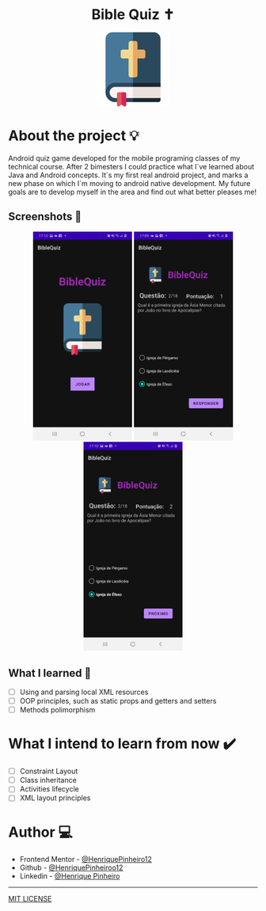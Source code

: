<div align="center"> 
    <h1>Bible Quiz ✝️</h1>
    <img src="./app/src/main/res/drawable/bible_icon.png" width="150">
</div>

# About the project 💡

Android quiz game developed for the mobile programing classes of my technical course. After 2 bimesters I could practice what I´ve learned about Java and Android concepts. It´s my first real android project, and marks a new phase on which I´m moving to android native development. My future goals are to develop myself in the area and find out what better pleases me! 

## Screenshots 📸

<div align="center">
    <img src="./app/src/main/res/drawable/screenshot1.jpg" width="200">
    <img src="./app/src/main/res/drawable/screenshot2.jpg" width="200">
    <img src="./app/src/main/res/drawable/screenshot3.jpg" width="200">
</div>

## What I learned 📖

- [ ] Using and parsing local XML resources
- [ ] OOP principles, such as static props and getters and setters
- [ ] Methods polimorphism

# What I intend to learn from now ✔️

- [ ] Constraint Layout
- [ ] Class inheritance 
- [ ] Activities lifecycle
- [ ] XML layout principles

# Author 💻

- Frontend Mentor - [@HenriquePinheiro12](https://www.frontendmentor.io/profile/HenriquePinheiro12)
- Github - [@HenriquePinheiroo12](https://github.com/henriquepinheiro12/)
- Linkedin - [@Henrique Pinheiro](https://www.linkedin.com/in/henrique-pinheiro-a43b62203/)

***
[MIT LICENSE](https://github.com/HenriquePinheiro12/bible-quizz/blob/main/LICENSE)
